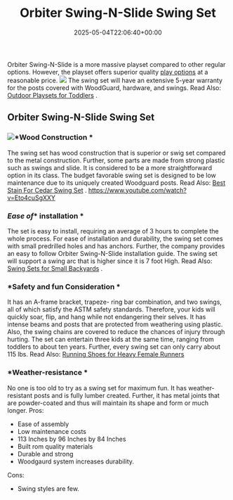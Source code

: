 ﻿---
layout: post
title: Orbiter Swing-N-Slide Swing Set
date: '2025-05-04T22:06:40+00:00'
categories:
- Swing Sets
tags: []
slug: /orbiter-swing-n-slide-swing-set/
lastmod: 2025-05-07T12:21:28+03:00
---

Orbiter Swing-N-Slide is a more massive playset compared to other regular options. However, the playset offers superior quality
[play options](https://www.csub.edu/~lwildman/21st_Schools/documents/Sch14.htm)
at a reasonable price.
![](/assets/img/img/)
The swing set will have an extensive 5-year warranty for the posts covered with WoodGuard, hardware, and swings. Read Also:
[Outdoor Playsets for Toddlers](https://pestpolicy.com/best-outdoor-playsets-for-toddlers/)
.
## Orbiter Swing-N-Slide Swing Set

### ![](/assets/img/e/ir)*Wood Construction *
The swing set has wood construction that is superior or swig set compared to the metal construction. Further, some parts are made from strong plastic such as swings and slide.
It is considered to be a more straightforward option in its class. The budget favorable swing set is designed to be low maintenance due to its uniquely created Woodguard posts. Read Also:
[Best Stain For Cedar Swing Set](https://pestpolicy.com/best-stain-for-cedar-swing-set/)
.
https://www.youtube.com/watch?v=Eto4cuSgXXY
### *Ease of** installation *
The set is easy to install, requiring an average of 3 hours to complete the whole process. For ease of installation and durability, the swing set comes with small predrilled holes and has anchors.
Further, the company provides an easy to follow Orbiter Swing-N-Slide installation guide. The swing set will support a swing arc that is higher since it is 7 foot High. Read Also:
[Swing Sets for Small Backyards](https://pestpolicy.com/best-swing-sets-for-small-backyards/)
.
### *Sa**f**ety and **f**un Consideration *
It has an A-frame bracket, trapeze- ring bar combination, and two swings, all of which satisfy the ASTM safety standards. Therefore, your kids will quickly soar, flip, and hang while not endangering their selves.
It has intense beams and posts that are protected from weathering using plastic. Also, the swing chains are covered to reduce the chances of injury through hurting.
The set can entertain three kids at the same time, ranging from toddlers to about ten years. Further, every swing set can only carry about 115 lbs.
Read Also:
[Running Shoes for Heavy Female Runners](https://pestpolicy.com/best-running-shoes-for-heavy-female-runners/)
### *Weather-resistance *
No one is too old to try as a swing set for maximum fun. It has weather-resistant posts and is fully lumber created. Further, it has metal joints that are powder-coated and thus will maintain its shape and form or much longer.
Pros:
- Ease of assembly
- Low maintenance costs
- 113 Inches by 96 Inches by 84 Inches
- Built rom quality materials
- Durable and strong
- Woodgaurd system increases durability.

Cons:
- Swing styles are few.